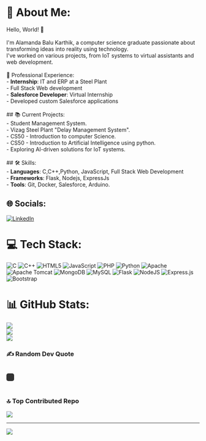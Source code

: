 # 💫 About Me:
Hello, World! 👋<br><br>I'm Alamanda Balu Karthik, a computer science graduate passionate about transforming ideas into reality using technology. <br>I've worked on various projects, from IoT systems to virtual assistants and web development.<br><br> 💼 Professional Experience:<br>- **Internship**: IT and ERP at a Steel Plant<br>  - Full Stack Web development <br>- **Salesforce Developer**: Virtual Internship<br>  - Developed custom Salesforce applications<br><br>## 📚 Current Projects:<br>- Student Management System.<br>- Vizag Steel Plant "Delay Management System". <br>- CS50 - Introduction to computer Science.<br>- CS50 - Introduction to Artificial Intelligence using python.<br>- Exploring AI-driven solutions for IoT systems.<br><br>## 🛠️ Skills:<br>- **Languages**: C,C++,Python, JavaScript, Full Stack Web Development<br>- **Frameworks**: Flask, Nodejs, ExpressJs<br>- **Tools**: Git, Docker, Salesforce, Arduino.<br>


## 🌐 Socials:
[![LinkedIn](https://img.shields.io/badge/LinkedIn-%230077B5.svg?logo=linkedin&logoColor=white)](https://www.linkedin.com/in/balu-karthik/) 

# 💻 Tech Stack:
![C](https://img.shields.io/badge/c-%2300599C.svg?style=for-the-badge&logo=c&logoColor=white) ![C++](https://img.shields.io/badge/c++-%2300599C.svg?style=for-the-badge&logo=c%2B%2B&logoColor=white) ![HTML5](https://img.shields.io/badge/html5-%23E34F26.svg?style=for-the-badge&logo=html5&logoColor=white) ![JavaScript](https://img.shields.io/badge/javascript-%23323330.svg?style=for-the-badge&logo=javascript&logoColor=%23F7DF1E) ![PHP](https://img.shields.io/badge/php-%23777BB4.svg?style=for-the-badge&logo=php&logoColor=white) ![Python](https://img.shields.io/badge/python-3670A0?style=for-the-badge&logo=python&logoColor=ffdd54) ![Apache](https://img.shields.io/badge/apache-%23D42029.svg?style=for-the-badge&logo=apache&logoColor=white) ![Apache Tomcat](https://img.shields.io/badge/apache%20tomcat-%23F8DC75.svg?style=for-the-badge&logo=apache-tomcat&logoColor=black) ![MongoDB](https://img.shields.io/badge/MongoDB-%234ea94b.svg?style=for-the-badge&logo=mongodb&logoColor=white) ![MySQL](https://img.shields.io/badge/mysql-4479A1.svg?style=for-the-badge&logo=mysql&logoColor=white) ![Flask](https://img.shields.io/badge/flask-%23000.svg?style=for-the-badge&logo=flask&logoColor=white) ![NodeJS](https://img.shields.io/badge/node.js-6DA55F?style=for-the-badge&logo=node.js&logoColor=white) ![Express.js](https://img.shields.io/badge/express.js-%23404d59.svg?style=for-the-badge&logo=express&logoColor=%2361DAFB) ![Bootstrap](https://img.shields.io/badge/bootstrap-%238511FA.svg?style=for-the-badge&logo=bootstrap&logoColor=white)
# 📊 GitHub Stats:
![](https://github-readme-stats.vercel.app/api?username=Karthi-1211&theme=dark&hide_border=false&include_all_commits=false&count_private=false)<br/>
![](https://github-readme-streak-stats.herokuapp.com/?user=Karthi-1211&theme=dark&hide_border=false)<br/>
![](https://github-readme-stats.vercel.app/api/top-langs/?username=Karthi-1211&theme=dark&hide_border=false&include_all_commits=false&count_private=false&layout=compact)

### ✍️ Random Dev Quote
<div id="quote-box">
  <p id="quote" style="font-size: 1.2rem; color: #f4f4f9; background: #333; padding: 10px; border-radius: 5px; display: inline-block;"></p>
</div>

<script>
  // Array of random quotes
  const quotes = [
    "Code is like humor. When you have to explain it, it’s bad. – Cory House",
    "In order to be irreplaceable, one must always be different. – Coco Chanel",
    "Experience is the name everyone gives to their mistakes. – Oscar Wilde",
    "Knowledge is power. – Francis Bacon",
    "Sometimes it pays to stay in bed on Monday, rather than spending the rest of the week debugging Monday’s code. – Dan Salomon",
    "Java is to JavaScript what car is to Carpet. – Chris Heilmann",
    "Ruby is rubbish! PHP is phpantastic! – Nikita Popov",
    "Code never lies, comments sometimes do. – Ron Jeffries"
  ];

  // Function to display a random quote
  function displayRandomQuote() {
    const randomIndex = Math.floor(Math.random() * quotes.length);
    document.getElementById("quote").innerText = quotes[randomIndex];
  }

  // Trigger the function to display the quote
  displayRandomQuote();
</script>

### 🔝 Top Contributed Repo
![](https://github-contributor-stats.vercel.app/api?username=Karthi-1211&limit=5&theme=dark&combine_all_yearly_contributions=true)

---
[![](https://visitcount.itsvg.in/api?id=Karthi-1211&icon=0&color=0)](https://visitcount.itsvg.in)

<!-- Proudly created with GPRM ( https://gprm.itsvg.in ) -->
